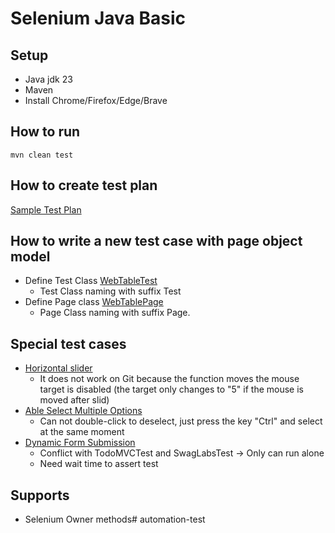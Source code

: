 # Selenium Java Basic

## Setup
- Java jdk 23
- Maven
- Install Chrome/Firefox/Edge/Brave

## How to run
```shell
mvn clean test
```

## How to create test plan
[Sample Test Plan](sample-testplan-todomvc.xml)


## How to write a new test case with page object model

- Define Test Class [WebTableTest](./src/test/java/internet/DueTableTest.java)
  - Test Class naming with suffix Test
- Define Page class [WebTablePage](./src/test/java/internet/pages/WebTablePage.java)
  - Page Class naming with suffix Page.

## Special test cases
- [Horizontal slider](src/test/java/internet/HorizontalSliderTest.java)
  - It does not work on Git because the function moves the mouse target is disabled (the target only changes to "5" if the mouse is moved after slid)
- [Able Select Multiple Options](src/test/java/internet/DropDownTest.java)
  - Can not double-click to deselect, just press the key "Ctrl" and select at the same moment
- [Dynamic Form Submission](src/test/java/internet/DynamicFormSubmissionTest.java)
  - Conflict with TodoMVCTest and SwagLabsTest 
  -> Only can run alone
  - Need wait time to assert test

## Supports
-  Selenium Owner methods# automation-test
